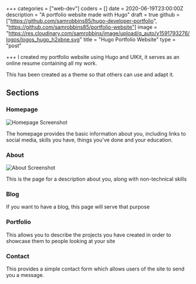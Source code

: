+++
categories = ["web-dev"]
coders = []
date = 2020-06-19T23:00:00Z
description = "A portfolio website made with Hugo"
draft = true
github = ["https://github.com/samrobbins85/hugo-developer-portfolio", "https://github.com/samrobbins85/portfolio-website"]
image = "https://res.cloudinary.com/samrobbins/image/upload/q_auto/v1591793276/logos/logos_hugo_h2xbne.svg"
title = "Hugo Portfolio Website"
type = "post"

+++
I created my portfolio website using Hugo and UIKit, it serves as an online resume containing all my work.

This has been created as a theme so that others can use and adapt it.

## Sections

### Homepage

![Homepage Screenshot](https://res.cloudinary.com/samrobbins/image/upload/q_auto/v1591885280/screenshot_aexm2m.png "Homepage Screenshot")

The homepage provides the basic information about you, including links to social media, skills you have, things you've done and your education.

### About

![About Screenshot](https://res.cloudinary.com/samrobbins/image/upload/q_auto/v1592844637/Screenshot_2020-06-22_Sam_Robbins_1_xop4uu.png "About Screenshot")

This is the page for a description about you, along with non-technical skills

### Blog

If you want to have a blog, this page will serve that purpose

### Portfolio

This allows you to describe the projects you have created in order to showcase them to people looking at your site

### Contact

This provides a simple contact form which allows users of the site to send you a message.